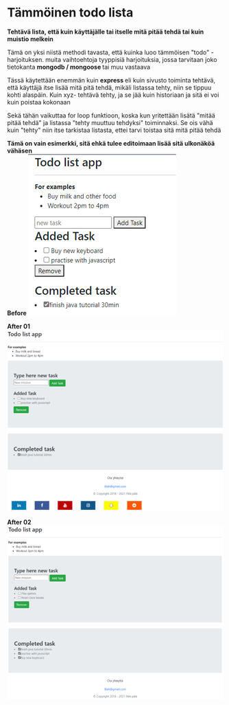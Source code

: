 <h1>Tämmöinen todo lista</h1>
<b>Tehtävä lista, että kuin käyttäjälle tai itselle mitä pitää tehdä tai kuin muistio melkein </b>

Tämä on yksi niistä methodi tavasta, että kuinka luoo tämmöisen "todo" - harjoituksen.
muita vaihtoehtoja tyyppisiä harjoituksia, jossa tarvitaan joko tietokanta <b>mongodb / mongoose </b> tai muu vastaava

Tässä käytettään enemmän kuin <b>express </b> eli kuin sivusto toiminta tehtävä, että käyttäjä itse lisää mitä pitä tehdä, mikäli listassa tehty, niin se tippuu kohti alaspäin.
Kuin xyz- tehtävä tehty, ja se jää kuin historiaan ja sitä ei voi kuin poistaa kokonaan

Sekä tähän vaikuttaa for loop funktioon, koska kun yritettään lisätä "mitää pitää tehdä" ja listassa "tehty muuttuu tehdyksi" toiminnaksi. Se ois vähä kuin "tehty" niin itse tarkistaa listasta, ettei tarvi toistaa sitä mitä pitää tehdä

<b>Tämä on vain esimerkki, sitä ehkä tulee editoimaan lisää sitä ulkonäköä vähäsen</b>
<br><b>Before</b>
![Alt text](images/nodejs1.PNG?raw=true "None")

<b>After 01</b>
![Alt text](images/nodejs2.PNG?raw=true "None")

<b>After 02</b>
![Alt text](images/nodejs3.PNG?raw=true "None")
